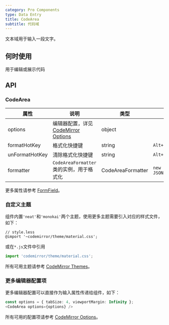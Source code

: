 ```yaml
---
category: Pro Components
type: Data Entry
title: CodeArea
subtitle: 代码域
---
```


文本域用于输入一段文字。

## 何时使用

用于编辑或展示代码

## API


### CodeArea

| 属性  | 说明     | 类型     | 默认值             |
| ----- | -------- | -------- | ------------------ |
| options | 编辑器配置，详见[CodeMirror Options](https://codemirror.net/doc/manual.html#config)| object |  |
| formatHotKey | 格式化快捷键 | string | `Alt+F` |
| unFormatHotKey | 清除格式化快捷键 | string | `Alt+R` |
| formatter | `CodeAreaFormatter`类的实例，用于格式化 | CodeAreaFormatter | `new JSONFormatter()` |

更多属性请参考 [FormField](/components-pro/field/#FormField)。

### 自定义主题

组件内置`'neat'`和`'monokai'`两个主题，使用更多主题需要引入对应的样式文件，如下：

```less
// style.less
@import '~codemirror/theme/material.css';
```

或在`*.js`文件中引用

```js
import 'codemirror/theme/material.css';
```

所有可用主题请参考 [CodeMirror Themes](https://codemirror.net/demo/theme.html)。

### 更多编辑器配置项

更多编辑器配置可以直接作为输入属性传递给组件，如下：

```ts
const options = { tabSize: 4, viewportMargin: Infinity };
<CodeArea options={options} />
```

所有可用的配置项请参考 [CodeMirror Options](https://codemirror.net/doc/manual.html#config)。
